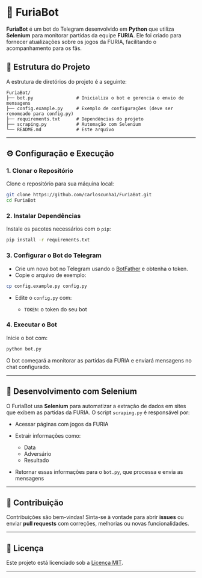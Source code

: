 

# 🐍 FuriaBot

**FuriaBot** é um bot do Telegram desenvolvido em **Python** que utiliza **Selenium** para monitorar partidas da equipe **FURIA**.
Ele foi criado para fornecer atualizações sobre os jogos da FURIA, facilitando o acompanhamento para os fãs.



## 📁 Estrutura do Projeto

A estrutura de diretórios do projeto é a seguinte:

```
FuriaBot/
├── bot.py                # Inicializa o bot e gerencia o envio de mensagens
├── config.example.py     # Exemplo de configurações (deve ser renomeado para config.py)
├── requirements.txt      # Dependências do projeto
├── scraping.py           # Automação com Selenium
└── README.md             # Este arquivo
```

---

## ⚙️ Configuração e Execução

### 1. Clonar o Repositório

Clone o repositório para sua máquina local:

```bash
git clone https://github.com/carloscunha1/FuriaBot.git
cd FuriaBot
```

### 2. Instalar Dependências

Instale os pacotes necessários com o `pip`:

```bash
pip install -r requirements.txt
```

### 3. Configurar o Bot do Telegram

* Crie um novo bot no Telegram usando o [BotFather](https://t.me/botfather) e obtenha o token.
* Copie o arquivo de exemplo:

```bash
cp config.example.py config.py
```

* Edite o `config.py` com:

  * `TOKEN`: o token do seu bot

### 4. Executar o Bot

Inicie o bot com:

```bash
python bot.py
```

O bot começará a monitorar as partidas da FURIA e enviará mensagens no chat configurado.

---

## 🧪 Desenvolvimento com Selenium

O FuriaBot usa **Selenium** para automatizar a extração de dados em sites que exibem as partidas da FURIA.
O script `scraping.py` é responsável por:

* Acessar páginas com jogos da FURIA
* Extrair informações como:

  * Data
  * Adversário
  * Resultado
* Retornar essas informações para o `bot.py`, que processa e envia as mensagens

---

## 🤝 Contribuição

Contribuições são bem-vindas!
Sinta-se à vontade para abrir **issues** ou enviar **pull requests** com correções, melhorias ou novas funcionalidades.

---

## 📄 Licença

Este projeto está licenciado sob a [Licença MIT](LICENSE).

---

